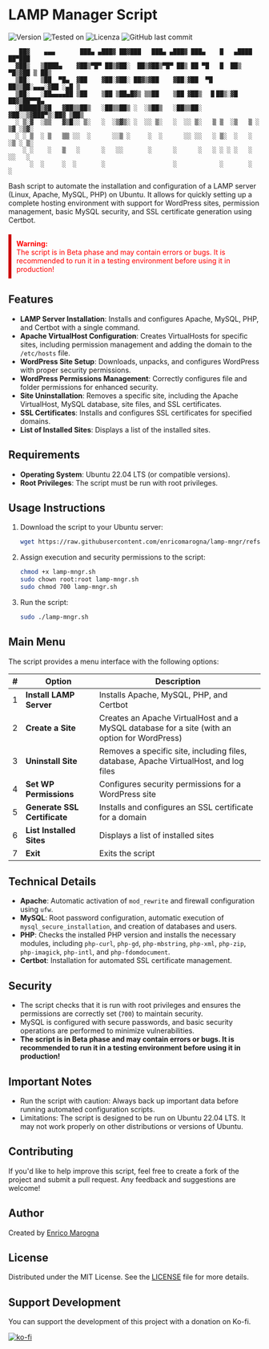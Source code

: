 # LAMP Manager Script
![Version](https://img.shields.io/badge/Version-1.10.2-blue)
![Tested on](https://img.shields.io/badge/Tested%20on-Ubuntu%2022.04%20LTS-violet)
![Licenza](https://img.shields.io/badge/Licenza-MIT-green)
![GitHub last commit](https://img.shields.io/github/last-commit/enricomarogna/lamp-mngr)


```
   ██▓    ▄▄▄       ███▄ ▄███▓ ██▓███   ███▄ ▄███▓ ███▄    █   ▄████  ██▀███
  ▓██▒   ▒████▄    ▓██▒▀█▀ ██▒▓██░  ██▒▓██▒▀█▀ ██▒ ██ ▀█   █  ██▒ ▀█▒▓██ ▒ ██▒
  ▒██░   ▒██  ▀█▄  ▓██    ▓██░▓██░ ██▓▒▓██    ▓██░▓██  ▀█ ██▒▒██░▄▄▄░▓██ ░▄█ ▒
  ▒██░   ░██▄▄▄▄██ ▒██    ▒██ ▒██▄█▓▒ ▒▒██    ▒██ ▓██▒  ▐▌██▒░▓█  ██▓▒██▀▀█▄
  ░██████▒▓█   ▓██▒▒██▒   ░██▒▒██▒ ░  ░▒██▒   ░██▒▒██░   ▓██░░▒▓███▀▒░██▓ ▒██▒
  ░ ▒░▓  ░▒▒   ▓▒█░░ ▒░   ░  ░▒▓▒░ ░  ░░ ▒░   ░  ░░ ▒░   ▒ ▒  ░▒   ▒ ░ ▒▓ ░▒▓░
  ░ ░ ▒  ░ ▒   ▒▒ ░░  ░      ░░▒ ░     ░  ░      ░░ ░░   ░ ▒░  ░   ░   ░▒ ░ ▒░
    ░ ░    ░   ▒   ░      ░   ░░       ░      ░      ░   ░ ░ ░ ░   ░   ░░   ░
      ░  ░     ░  ░       ░                   ░            ░       ░    ░
```

Bash script to automate the installation and configuration of a LAMP server (Linux, Apache, MySQL, PHP) on Ubuntu. It allows for quickly setting up a complete hosting environment with support for WordPress sites, permission management, basic MySQL security, and SSL certificate generation using Certbot.

<div class="disclaimer" markdown="1" style="color: red; border-left: 6px solid #c00; padding: 10px; margin-top: 20px;">
   <span style="font-weight: bold;">Warning:</span>
   <p style="margin:0;">
   The script is in Beta phase and may contain errors or bugs. It is recommended to run it in a testing environment before using it in production!
   </p>
</div>

## Features
- **LAMP Server Installation**: Installs and configures Apache, MySQL, PHP, and Certbot with a single command.
- **Apache VirtualHost Configuration**: Creates VirtualHosts for specific sites, including permission management and adding the domain to the `/etc/hosts` file.
- **WordPress Site Setup**: Downloads, unpacks, and configures WordPress with proper security permissions.
- **WordPress Permissions Management**: Correctly configures file and folder permissions for enhanced security.
- **Site Uninstallation**: Removes a specific site, including the Apache VirtualHost, MySQL database, site files, and SSL certificates.
- **SSL Certificates**: Installs and configures SSL certificates for specified domains.
- **List of Installed Sites**: Displays a list of the installed sites.

## Requirements
- **Operating System**: Ubuntu 22.04 LTS (or compatible versions).
- **Root Privileges**: The script must be run with root privileges.

## Usage Instructions
1. Download the script to your Ubuntu server: 

   ```bash
   wget https://raw.githubusercontent.com/enricomarogna/lamp-mngr/refs/heads/main/lamp-mngr.sh
   ```

2. Assign execution and security permissions to the script:

   ```bash
   chmod +x lamp-mngr.sh
   sudo chown root:root lamp-mngr.sh
   sudo chmod 700 lamp-mngr.sh
   ```

3. Run the script:
   
   ```bash
   sudo ./lamp-mngr.sh
   ```

## Main Menu
The script provides a menu interface with the following options:

|#|Option|Description|
|-|-------|-----------|
|1|**Install LAMP Server**|Installs Apache, MySQL, PHP, and Certbot|
|2|**Create a Site**|Creates an Apache VirtualHost and a MySQL database for a site (with an option for WordPress)|
|3|**Uninstall Site**|Removes a specific site, including files, database, Apache VirtualHost, and log files|
|4|**Set WP Permissions**|Configures security permissions for a WordPress site|
|5|**Generate SSL Certificate**|Installs and configures an SSL certificate for a domain|
|6|**List Installed Sites**|Displays a list of installed sites|
|7|**Exit**|Exits the script|

## Technical Details

- **Apache**: Automatic activation of `mod_rewrite` and firewall configuration using `ufw`.
- **MySQL**: Root password configuration, automatic execution of `mysql_secure_installation`, and creation of databases and users.
- **PHP**: Checks the installed PHP version and installs the necessary modules, including `php-curl`, `php-gd`, `php-mbstring`, `php-xml`, `php-zip`, `php-imagick`, `php-intl`, and `php-fdomdocument`.
- **Certbot**: Installation for automated SSL certificate management.

## Security
- The script checks that it is run with root privileges and ensures the permissions are correctly set (`700`) to maintain security.
- MySQL is configured with secure passwords, and basic security operations are performed to minimize vulnerabilities.
- **The script is in Beta phase and may contain errors or bugs. It is recommended to run it in a testing environment before using it in production!**

## Important Notes
- Run the script with caution: Always back up important data before running automated configuration scripts.
- Limitations: The script is designed to be run on Ubuntu 22.04 LTS. It may not work properly on other distributions or versions of Ubuntu.

## Contributing
If you'd like to help improve this script, feel free to create a fork of the project and submit a pull request. Any feedback and suggestions are welcome!

## Author
Created by [Enrico Marogna](https://enricomarogna.com/)

## License
Distributed under the MIT License. See the [LICENSE](https://raw.githubusercontent.com/enricomarogna/lamp-mngr/refs/heads/main/LICENSE.rst) file for more details.

## Support Development
You can support the development of this project with a donation on Ko-fi.

[![ko-fi](https://ko-fi.com/img/githubbutton_sm.svg)](https://ko-fi.com/W7W8166X59)
